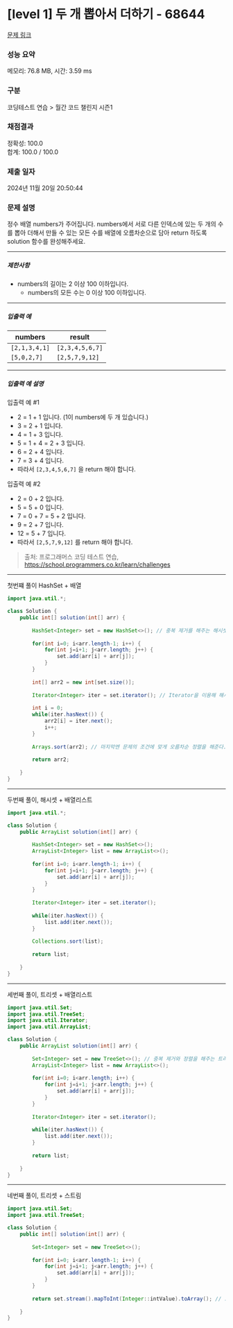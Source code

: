 # [level 1] 두 개 뽑아서 더하기 - 68644 

[문제 링크](https://school.programmers.co.kr/learn/courses/30/lessons/68644) 

### 성능 요약

메모리: 76.8 MB, 시간: 3.59 ms

### 구분

코딩테스트 연습 > 월간 코드 챌린지 시즌1

### 채점결과

정확성: 100.0<br/>합계: 100.0 / 100.0

### 제출 일자

2024년 11월 20일 20:50:44

### 문제 설명

<p>정수 배열 numbers가 주어집니다. numbers에서 서로 다른 인덱스에 있는 두 개의 수를 뽑아 더해서 만들 수 있는 모든 수를 배열에 오름차순으로 담아 return 하도록 solution 함수를 완성해주세요.</p>

<hr>

<h5>제한사항</h5>

<ul>
<li>numbers의 길이는 2 이상 100 이하입니다.

<ul>
<li>numbers의 모든 수는 0 이상 100 이하입니다.</li>
</ul></li>
</ul>

<hr>

<h5>입출력 예</h5>
<table class="table">
        <thead><tr>
<th>numbers</th>
<th>result</th>
</tr>
</thead>
        <tbody><tr>
<td><code>[2,1,3,4,1]</code></td>
<td><code>[2,3,4,5,6,7]</code></td>
</tr>
<tr>
<td><code>[5,0,2,7]</code></td>
<td><code>[2,5,7,9,12]</code></td>
</tr>
</tbody>
      </table>
<hr>

<h5>입출력 예 설명</h5>

<p>입출력 예 #1</p>

<ul>
<li>2 = 1 + 1 입니다. (1이 numbers에 두 개 있습니다.)</li>
<li>3 = 2 + 1 입니다.</li>
<li>4 = 1 + 3 입니다.</li>
<li>5 = 1 + 4 = 2 + 3 입니다.</li>
<li>6 = 2 + 4 입니다.</li>
<li>7 = 3 + 4 입니다.</li>
<li>따라서 <code>[2,3,4,5,6,7]</code> 을 return 해야 합니다.</li>
</ul>

<p>입출력 예 #2</p>

<ul>
<li>2 = 0 + 2 입니다.</li>
<li>5 = 5 + 0 입니다.</li>
<li>7 = 0 + 7 = 5 + 2 입니다.</li>
<li>9 = 2 + 7 입니다.</li>
<li>12 = 5 + 7 입니다.</li>
<li>따라서 <code>[2,5,7,9,12]</code> 를 return 해야 합니다.</li>
</ul>


> 출처: 프로그래머스 코딩 테스트 연습, https://school.programmers.co.kr/learn/challenges
>
---

첫번쨰 풀이 HashSet + 배열

```java
import java.util.*;

class Solution {
    public int[] solution(int[] arr) {
        
        HashSet<Integer> set = new HashSet<>(); // 중복 제거를 해주는 해시셋을 이용한다.
        
        for(int i=0; i<arr.length-1; i++) {
            for(int j=i+1; j<arr.length; j++) {
                set.add(arr[i] + arr[j]);
            }    
        }
        
        int[] arr2 = new int[set.size()];
        
        Iterator<Integer> iter = set.iterator(); // Iterator을 이용해 해시셋에 있는 요소들을 반환할 준비를 한다.
        
        int i = 0;
        while(iter.hasNext()) {
            arr2[i] = iter.next();
            i++;
        }
        
        Arrays.sort(arr2); // 마지막엔 문제의 조건에 맞게 오름차순 정렬을 해준다.
        
        return arr2;
        
    }
}
```

---

두번째 풀이, 해시셋 + 배열리스트
```java
import java.util.*;

class Solution {
    public ArrayList solution(int[] arr) {
        
        HashSet<Integer> set = new HashSet<>(); 
        ArrayList<Integer> list = new ArrayList<>();
        
        for(int i=0; i<arr.length-1; i++) {
            for(int j=i+1; j<arr.length; j++) {
                set.add(arr[i] + arr[j]);
            }    
        }
        
        Iterator<Integer> iter = set.iterator();
        
        while(iter.hasNext()) {
            list.add(iter.next());
        }
        
        Collections.sort(list);
        
        return list;
        
    }
}
```

---

세번째 풀이, 트리셋 + 배열리스트

```java
import java.util.Set;
import java.util.TreeSet;
import java.util.Iterator;
import java.util.ArrayList;

class Solution {
    public ArrayList solution(int[] arr) {
        
        Set<Integer> set = new TreeSet<>(); // 중복 제거와 정렬을 해주는 트리셋을 이용한다.
        ArrayList<Integer> list = new ArrayList<>(); 
        
        for(int i=0; i<arr.length; i++) {
            for(int j=i+1; j<arr.length; j++) {
                set.add(arr[i] + arr[j]);
            }    
        }
        
        Iterator<Integer> iter = set.iterator();
        
        while(iter.hasNext()) {
            list.add(iter.next());
        }
        
        return list;
        
    }
}
```

---

네번째 풀이, 트리셋 + 스트림

```java
import java.util.Set;
import java.util.TreeSet;

class Solution {
    public int[] solution(int[] arr) {
        
        Set<Integer> set = new TreeSet<>();
        
        for(int i=0; i<arr.length-1; i++) {
            for(int j=i+1; j<arr.length; j++) {
                set.add(arr[i] + arr[j]);
            }    
        }
        
        return set.stream().mapToInt(Integer::intValue).toArray(); // 트리셋도 스트림을 이용해 배열로 변환할 수 있다.
        
    }
}
```
